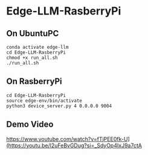 # Edge-LLM-RasberryPi

## On UbuntuPC
```
conda activate edge-llm
cd Edge-LLM-RasberryPi
chmod +x run_all.sh
./run_all.sh
```

## On RasberryPi
```
cd Edge-LLM-RasberryPi
source edge-env/bin/activate
python3 device_server.py 4 0.0.0.0 9004
```


## Demo Video
https://www.youtube.com/watch?v=fTjPEE0fk-U](https://youtu.be/l2uFeBvGDug?si=_SdyOp4IxJ9a7ctA

